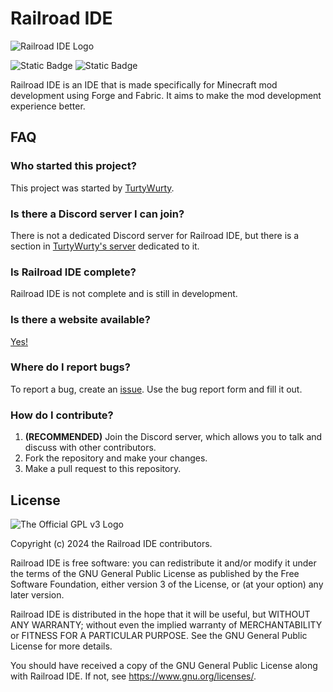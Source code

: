 
# Railroad IDE

![Railroad IDE Logo]("/src/main/resources/assets/railroad/images/logo.png")

![Static Badge](https://img.shields.io/badge/java-21-orange?logo=openjdk&label=Java)
![Static Badge](https://img.shields.io/badge/JavaFX-grey?logo=openjdk)

Railroad IDE is an IDE that is made specifically for Minecraft mod development using Forge and Fabric. It aims to make the mod development experience better.

## FAQ

### Who started this project?

This project was started by [TurtyWurty](https://www.youtube.com/TurtyWurty).

### Is there a Discord server I can join?

There is not a dedicated Discord server for Railroad IDE, but there is a section in [TurtyWurty's server](https://discord.turtywurty.dev) dedicated to it.

### Is Railroad IDE complete?

Railroad IDE is not complete and is still in development.

### Is there a website available?

[Yes!](https://railroadide.dev)

### Where do I report bugs?

To report a bug, create an [issue](https://github.com/Railroad-Team/Railroad/issues). Use the bug report form and fill it out.

### How do I contribute?

1. **(RECOMMENDED)** Join the Discord server, which allows you to talk and discuss with other contributors.
2. Fork the repository and make your changes.
3. Make a pull request to this repository.

## License

![The Official GPL v3 Logo](https://www.gnu.org/graphics/gplv3-127x51.png)

Copyright (c) 2024 the Railroad IDE contributors.

Railroad IDE is free software: you can redistribute it and/or modify it under the terms of the GNU General Public License as published by the Free Software Foundation, either version 3 of the License, or (at your option) any later version.

Railroad IDE is distributed in the hope that it will be useful, but WITHOUT ANY WARRANTY; without even the implied warranty of MERCHANTABILITY or FITNESS FOR A PARTICULAR PURPOSE. See the GNU General Public License for more details.

You should have received a copy of the GNU General Public License along with Railroad IDE. If not, see <https://www.gnu.org/licenses/>.
